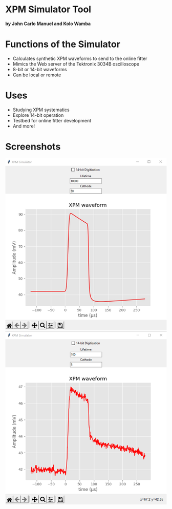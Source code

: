 # XPM Simulator Tool
**by John Carlo Manuel and Kolo Wamba**

# Functions of the Simulator
<ul>
  <li>Calculates synthetic XPM waveforms to send to the online fitter</li>
  <li>Mimics the Web server of the Tektronix 3034B oscilloscope</li>
  <li>8-bit or 14-bit waveforms</li>
  <li>Can be local or remote</li>
</ul>

# Uses
<ul>
  <li>Studying XPM systematics</li>
  <li>Explore 14-bit operation</li>
  <li>Testbed for online fitter development</li>
  <li>And more!</li>
</ul>

# Screenshots

<img src="/screenshot1.jpg">
<img src="/screenshot2.png">
